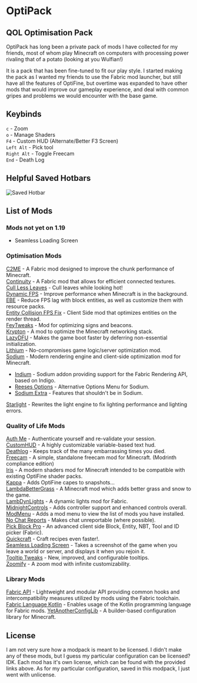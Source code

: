 # OptiPack
## QOL Optimisation Pack

OptiPack has long been a private pack of mods I have collected for my friends, most of whom play Minecraft on computers with processing power rivaling that of a potato (looking at you Wulfian!)

It is a pack that has been fine-tuned to fit our play style. I started making the pack as I wanted my friends to use the Fabric mod launcher, but still have all the features of OptiFine, but overtime was expanded to have other mods that would improve our gameplay experience, and deal with common gripes and problems we would encounter with the base game.

## Keybinds
`c` - Zoom  
`o` - Manage Shaders  
`F4` - Custom HUD (Alternate/Better F3 Screen)  
`Left Alt` - Pick tool  
`Right Alt` - Toggle Freecam  
`End` - Death Log

## Helpful Saved Hotbars
![Saved Hotbar](https://i.imgur.com/qB9sy95.png)

## List of Mods
### Mods not yet on 1.19
- Seamless Loading Screen

### Optimisation Mods
[C2ME](https://modrinth.com/mod/c2me-fabric) - A Fabric mod designed to improve the chunk performance of Minecraft.  
[Continuity](https://modrinth.com/mod/continuity) -  A Fabric mod that allows for efficient connected textures.  
[Cull Less Leaves](https://modrinth.com/mod/cull-less-leaves) -  Cull leaves while looking hot!  
[Dynamic FPS](https://modrinth.com/mod/dynamic-fps) -  Improve performance when Minecraft is in the background.  
[EBE](https://modrinth.com/mod/ebe) -  Reduce FPS lag with block entities, as well as customize them with resource packs.  
[Entity Collision FPS Fix](https://modrinth.com/mod/entity-collision-fps-fix) -  Client Side mod that optimizes entities on the render thread.  
[FeyTweaks](https://modrinth.com/mod/feytweaks) - Mod for optimizing signs and beacons.  
[Krypton](https://modrinth.com/mod/krypton) -  A mod to optimize the Minecraft networking stack.  
[LazyDFU](https://modrinth.com/mod/lazydfu) -  Makes the game boot faster by deferring non-essential initialization.  
[Lithium](https://modrinth.com/mod/lithium) -  No-compromises game logic/server optimization mod.  
[Sodium](https://modrinth.com/mod/sodium) -  Modern rendering engine and client-side optimization mod for Minecraft.

- [Indium](https://modrinth.com/mod/indium) -  Sodium addon providing support for the Fabric Rendering API, based on Indigo.
- [Reeses Options](https://modrinth.com/mod/reeses-sodium-options) -  Alternative Options Menu for Sodium.
- [Sodium Extra](https://modrinth.com/mod/sodium-extra) -  Features that shouldn't be in Sodium.

[Starlight](https://modrinth.com/mod/starlight) -  Rewrites the light engine to fix lighting performance and lighting errors.

### Quality of Life Mods
[Auth Me](https://modrinth.com/mod/auth-me) -  Authenticate yourself and re-validate your session.  
[CustomHUD](https://modrinth.com/mod/customhud) -  A highly customizable variable-based text hud.  
[Deathlog](https://modrinth.com/mod/deathlog) -  Keeps track of the many embarrassing times you died.  
[Freecam](https://modrinth.com/mod/freecam) - A simple, standalone freecam mod for Minecraft. (Modrinth compliance edition)  
[Iris](https://modrinth.com/mod/iris) -  A modern shaders mod for Minecraft intended to be compatible with existing OptiFine shader packs.  
[Kappa](https://modrinth.com/mod/kappa) - Adds OptiFine capes to snapshots...  
[LambdaBetterGrass](https://modrinth.com/mod/lambdabettergrass) -  A Minecraft mod which adds better grass and snow to the game.  
[LambDynLights](https://modrinth.com/mod/lambdynamiclights) -  A dynamic lights mod for Fabric.  
[MidnightControls](https://modrinth.com/mod/midnightcontrols) -  Adds controller support and enhanced controls overall.  
[ModMenu](https://modrinth.com/mod/modmenu) -  Adds a mod menu to view the list of mods you have installed.  
[No Chat Reports](https://modrinth.com/mod/no-chat-reports) - Makes chat unreportable (where possible).  
[Pick Block Pro](https://modrinth.com/mod/pick-block-pro) -  An advanced client side Block, Entity, NBT, Tool and ID picker (Fabric).  
[Quickcraft](https://modrinth.com/mod/quickcraft) - Craft recipes even faster!.  
[Seamless Loading Screen](https://modrinth.com/mod/seamless-loading-screen) -  Takes a screenshot of the game when you leave a world or server, and displays it when you rejoin it.  
[Tooltip Tweaks](https://modrinth.com/mod/tooltiptweaks) -  New, improved, and configurable tooltips.  
[Zoomify](https://modrinth.com/mod/zoomify) -  A zoom mod with infinite customizability.

### Library Mods
[Fabric API](https://modrinth.com/mod/fabric-api) -  Lightweight and modular API providing common hooks and intercompatibility measures utilized by mods using the Fabric toolchain.  
[Fabric Language Kotlin](https://modrinth.com/mod/fabric-language-kotlin) - Enables usage of the Kotlin programming language for Fabric mods.
[YetAnotherConfigLib](https://modrinth.com/mod/yacl) -  A builder-based configuration library for Minecraft. 

## License
I am not very sure how a modpack is meant to be licensed. I didn't make any of these mods, but I guess my particular configuration can be licensed? IDK. Each mod has it's own license, which can be found with the provided links above. As for my particular configuration, saved in this modpack, I just went with unlicense.
